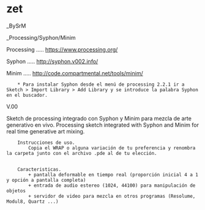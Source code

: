 
zet
===

_BySrM

_Processing/Syphon/Minim




Processing ..... https://www.processing.org/

Syphon     ..... http://syphon.v002.info/

Minim      ..... http://code.compartmental.net/tools/minim/



		* Para instalar Syphon desde el menú de processing 2.2.1 ir a Sketch > Import Library > Add Library y se introduce la palabra Syphon en el buscador.




V.00

Sketch de processing integrado con Syphon y Minim para mezcla de arte generativo en vivo. 
Processing sketch integrated with Syphon and Minim for real time generative art mixing.


		Instrucciones de uso.
			Copia el WRAP o alguna variación de tu preferencia y renombra la carpeta junto con el archivo .pde al de tu elección.


		Caracteristicas.
 			+ pantalla deformable en tiempo real (proporción inicial 4 a 1 y opción a pantalla completa)
 			+ entrada de audio estereo (1024, 44100) para manipulación de objetos
 			+ servidor de video para mezcla en otros programas (Resolume, Modul8, Quartz ...)




